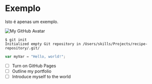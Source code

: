 # Exemplo 
Isto é apenas um exemplo.




![My GitHub Avatar](https://avatars.githubusercontent.com/u/9919?s=200&v=4)



```
$ git init
Initialized empty Git repository in /Users/skills/Projects/recipe-repository/.git/
```

``` javascript
var myVar = "Hello, world!";
```



- [ ] Turn on GitHub Pages
- [ ] Outline my portfolio
- [ ] Introduce myself to the world
